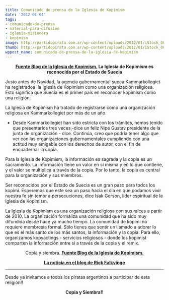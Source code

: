 ```yaml
---
title: Comunicado de prensa de la Iglesia de Kopimism
date: '2012-01-04'
tags:
- comunicado-de-prensa
- material-para-difusion
- iglesia-misionera
- kopimism
image: http://partidopirata.com.ar/wp-content/uploads/2012/01/iStock_000017848678Small-646x363.jpg
thumb: http://partidopirata.com.ar/wp-content/uploads/2012/01/iStock_000017848678Small-646x363-150x150.jpg
wppost_name: comunicado-de-prensa-de-la-iglesia-de-kopimism
---
```


<p style="text-align: center;"><strong><a href="http://kopimistsamfundet.se/blog/2012/01/04/det-missionerande-kopimistsamfundet-erkanns-av-svenska-staten/" target="_blank">Fuente Blog de la Iglesia de Kopimism.</a>
La Iglesia de Kopimism es reconocida por el Estado de Suecia</strong></p>
Justo antes de Navidad, la agencia gubernamental sueca Kammarkollegiet ha registradoa  la Iglesia de Kopimism como una organización religiosa. Esto significa que Suecia es el primer país en reconocer kopimism como una religión.

La Iglesia de Kopimism ha tratado de registrarse como una organización religiosa en Kammarkollegiet por más de un año.

- Desde Kammarkollegiet han sido estricta con los trámites, hemos tenido que presentarlos tres veces,-dice un feliz Nipe Gustav presidente de la junta de organización - dice. Continúa, creo que podría tener algo que ver con las organizaciones gubernamentales cumpliendo con una actitud muy amigable con los derechos de autor, con el fin de encuadernar la copia.

Para la Iglesia de Kopimism, la información es sagrada y la copia es un sacramento. La información tiene un valor en sí misma y en lo que contiene, y el valor se multiplica a través de la copia. Por lo tanto, la copia es central para la organización y sus miembros.

Ser reconocidos por el Estado de Suecia es un gran paso para todos los kopimi. Esperemos que este sea un paso hacia el día en que podamos vivir nuestra fe sin temor a persecuciones, dice Isak Gerson, líder espiritual de la Iglesia de Kopimism.

La Iglesia de Kopimism es una organización religiosa con sus raíces a partir de 2010. La organización formaliza una comunidad que ha sido muy difundida desde hace ya mucho tiempo. La comunidad de kopimi no requiere membresía formal. Sólo tienes que sentir un llamado a adorar lo que es el más santo de los más santos, la información y la copia. Para ello, organizamos kopyactings - servicios religiosos - donde los kopimist comparten la información entre si a través de la copia y el remix.
<p style="text-align: center;">Copia y siembra.
<strong><a href="http://kopimistsamfundet.se/blog/2012/01/04/det-missionerande-kopimistsamfundet-erkanns-av-svenska-staten/" target="_blank">Fuente Blog de la Iglesia de Kopimism.</a></strong></p>
<p style="text-align: center;"><strong><a href="http://partidopirata.com.ar/2693/el-intercambio-de-archivos-es-una-religion-reconocida-en-suecia">La noticia en el blog de Rick Falkvinge</a></strong></p>


<hr />

Desde ya invitamos a todos los piratas argentinos a participar de esta religión!!
<p style="text-align: center;"><strong>Copia y Siembra!!</strong></p>
